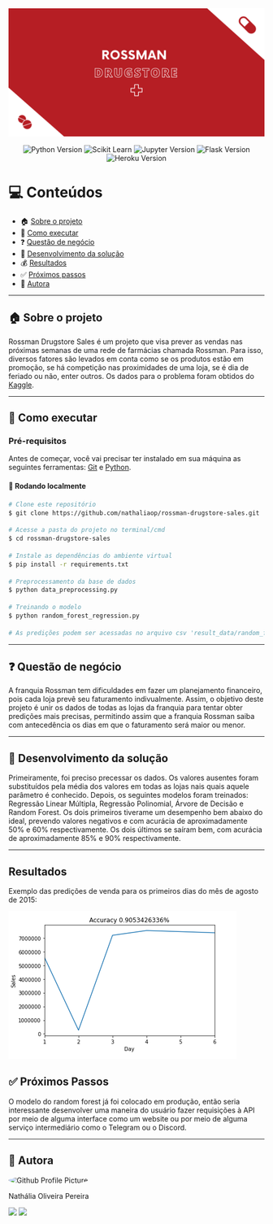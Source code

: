 <img alt="Rossman Drugstore" title="Rossman Drugstore" src="./assets/rossman-drugstore-sales.png" />

<p align="center">
  <img alt="Python Version" src="https://img.shields.io/badge/Python-3.10.4-yellow?style=for-the-badge&logo=python&logoColor=yellow" href = "https://www.python.org/">
  <img alt="Scikit Learn" src="https://img.shields.io/badge/Scikit%20Learn-1.0.2-F7931E?style=for-the-badge&logo=scikit-learn&logoColor=F7931E" href = "https://scikit-learn.org/stable/">
  <img alt="Jupyter Version" src="https://img.shields.io/badge/Jupyter-6.4.8-orange?style=for-the-badge&logo=Jupyter" href = "https://jupyter.org/try">
  <img alt="Flask Version" src="https://img.shields.io/badge/Flask-2.1.1-000000?style=for-the-badge&logo=Flask&logoColor=000000" href = "https://flask.palletsprojects.com/en/2.1.x/">
  <img alt="Heroku Version" src="https://img.shields.io/badge/Heroku-7.53.0-8c84bc?style=for-the-badge&logo=Heroku&logoColor=8c84bc" href = "https://dashboard.heroku.com">
</p>

💻 Conteúdos
=================
  * 🏠 [Sobre o projeto](#-sobre-o-projeto)
  * 🚀 [Como executar](#-como-executar)
  * ❓  [Questão de negócio](#-questão-de-negócio)
  * 📝 [Desenvolvimento da solução](#-desenvolvimento-da-solução)
  * 💰  [Resultados](#-resultados)
  * ✅  [Próximos passos](#-próximos-passos)
  * 🦸 [Autora](#-autora)

---

## 🏠 Sobre o projeto
Rossman Drugstore Sales é um projeto que visa prever as vendas nas próximas semanas de uma rede de farmácias chamada Rossman. Para isso, diversos fatores são levados em conta como se os produtos estão em promoção, se há competição nas proximidades de uma loja, se é dia de feriado ou não, enter outros. Os dados para o problema foram obtidos do [Kaggle](https://www.kaggle.com/c/rossmann-store-sales/data).

---

## 🚀 Como executar

### Pré-requisitos

Antes de começar, você vai precisar ter instalado em sua máquina as seguintes ferramentas:
[Git](https://git-scm.com) e [Python](https://www.python.org/).

#### 🎲 Rodando localmente

```bash
# Clone este repositório
$ git clone https://github.com/nathaliaop/rossman-drugstore-sales.git

# Acesse a pasta do projeto no terminal/cmd
$ cd rossman-drugstore-sales

# Instale as dependências do ambiente virtual
$ pip install -r requirements.txt

# Preprocessamento da base de dados
$ python data_preprocessing.py

# Treinando o modelo
$ python random_forest_regression.py

# As predições podem ser acessadas no arquivo csv 'result_data/random_forest_regression.csv'
```

---

## ❓ Questão de negócio

A franquia Rossman tem dificuldades em fazer um planejamento financeiro, pois cada loja prevê seu faturamento indivualmente. Assim, o objetivo deste projeto é unir os dados de todas as lojas da franquia para tentar obter predições mais precisas, permitindo assim que a franquia Rossman saiba com antecedência os dias em que o faturamento será maior ou menor.

---

## 📝 Desenvolvimento da solução
Primeiramente, foi preciso precessar os dados. Os valores ausentes foram substituídos pela média dos valores em todas as lojas nais quais aquele parâmetro é conhecido. Depois, os seguintes modelos foram treinados: Regressão Linear Múltipla, Regressão Polinomial, Árvore de Decisão e Random Forest. Os dois primeiros tiverame um desempenho bem abaixo do ideal, prevendo valores negativos e com acurácia de aproximadamente 50% e 60% respectivamente. Os dois últimos se saíram bem, com acurácia de aproximadamente 85% e 90% respectivamente.

---

## Resultados
Exemplo das predições de venda para os primeiros dias do mês de agosto de 2015:

<img alt="Rossman Drugstore" title="Rossman Drugstore" src="./assets/prediction-august-2015.png" />

## ✅ Próximos Passos
O modelo do random forest já foi colocado em produção, então seria interessante desenvolver uma maneira do usuário fazer requisições à API por meio de alguma interface como um website ou por meio de alguma serviço intermediário como o Telegram ou o Discord.

---

## 🦸 Autora
<img alt="Github Profile Picture" src="https://avatars.githubusercontent.com/nathaliaop" style="border-radius: 50%;" width="100px;"/>

Nathália Oliveira Pereira

<div> 
  <a href = "mailto:np.nathaliapereira@gmail.com"><img src="https://img.shields.io/badge/-Gmail-e13d2f?style=for-the-badge&logo=gmail&logoColor=white" target="_blank"></a>
  <a href="https://www.linkedin.com/in/nathalia-oliveira-pereira" target="_blank"><img src="https://img.shields.io/badge/-LinkedIn-%230077B5?style=for-the-badge&logo=linkedin&logoColor=white" target="_blank"></a> 
</div>
